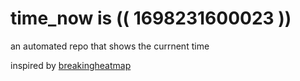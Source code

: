 # time_now is (( 1698231600023 ))

an automated repo that shows the currnent time

inspired by [breakingheatmap](https://github.com/breakingheatmap/breakingheatmap)